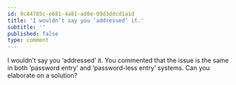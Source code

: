 ```yaml
---
id: 0c84785c-e681-4a81-ad0e-09d3ddcd1a1d
title: 'I wouldn’t say you ‘addressed’ it.'
subtitle: ''
published: false
type: comment
---
```




I wouldn’t say you ‘addressed’ it. You commented that the issue is the same in both ‘password entry’ and ‘password-less entry’ systems. Can you elaborate on a solution?

